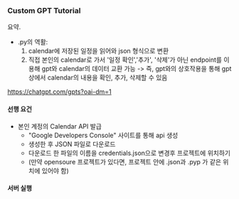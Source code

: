### Custom GPT Tutorial
요약.
- .py의 역활:
  1) calendar에 저장된 일정을 읽어와 json 형식으로 변환
  2) 직접 본인의 calendar로 가서 '일정 확인','추가', '삭제'가 아닌 endpoint를 이용해 gpt와 calendar의 데이터 교환 가능
     -> 즉, gpt와의 상호작용을 통해 gpt상에서 calendar의 내용을 확인, 추가, 삭제할 수 있음 


https://chatgpt.com/gpts?oai-dm=1

#### 선행 요건
- 본인 계정의 Calendar API 발급
    -  "Google Developers Console" 사이트를 통해 api 생성
    -  생성한 후 JSON 파일로 다운로드
    -  다운로드 한 파일의 이름을 credentials.json으로 변경후 프로젝트에 위치하기
    -  (만약 opensoure 프로젝트가 있다면, 프로젝트 안에 .json과 .pyp 가 같은 위치에 있어야 함)

#### 서버 실행



